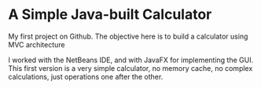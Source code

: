 # A Simple Java-built Calculator
My first project on Github. The objective here is to build a calculator using MVC architecture

I worked with the NetBeans IDE, and with JavaFX for implementing the GUI.
This first version is a very simple calculator, no memory cache, no complex calculations, just operations one after the other.

